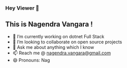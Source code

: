 ### Hey Viewer 👋
## This is Nagendra Vangara !
+ 🔭 I’m currently working on dotnet Full Stack
+ 👯 I’m looking to collaborate on open source projects
+ 💬 Ask me about anything which I know
+ 📫 Reach me @ nagendra.vangara@gmail.com
+ 😄 Pronouns: Nag
